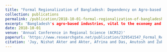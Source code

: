 ```yaml
---
title: "Formal Regionalization of Bangladesh: Dependency on Agro-based Industry"
collection: publications
permalink: /publication/2018-10-01-formal-regionalization-of-bangladesh-dependency-on-agro-based-industry
excerpt: 'Bangladesh's agro-based industries, vital to the economy and employing 75% of rural people, face challenges from natural disasters. This study analyzes regional dependency on agro-based industries using factors like industry count, workforce, cultivated area, and population. Results, including a GIS map, provide insights for sustainable agricultural planning and future research.'
date: 2018-10-01
venue: 'Annual Conference in Regional Science (ACRS2)'
paperurl: 'https://www.researchgate.net/publication/329541547_Formal_Regionalization_of_Bangladesh_Dependency_on_Agro-based_Industry'
citation: 'Juy, Nishat Akter and Akter, Afrina and Das, Anutosh and Zubayer, Md Sakib,. &quot;Paper Title Number 2.&quot; <i>Annual Conference in Regional Science (ACRS2)</i>'
---
```

